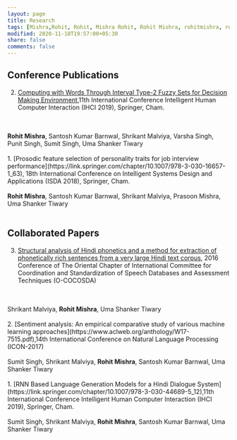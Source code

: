 ```yaml
---
layout: page
title: Research
tags: [Mishra,Rohit, Rohit, Mishra Rohit, Rohit Mishra, rohitmishra, rohit mishra, research page]
modified: 2020-11-18T19:57:00+05:30
share: false
comments: false
---
```


## Conference Publications
2.	[Computing with Words Through Interval Type-2 Fuzzy Sets for Decision Making Environment](https://link.springer.com/chapter/10.1007/978-3-030-44689-5_11),11th International Conference Intelligent Human Computer Interaction (IHCI 2019), Springer, Cham. 
<br/>
<br/>
<b>Rohit Mishra</b>, Santosh Kumar Barnwal, Shrikant Malviya, Varsha Singh, Punit Singh, Sumit Singh, Uma Shanker Tiwary
<br/>
<br/>
1.	[Prosodic feature selection of personality traits for job interview performance](https://link.springer.com/chapter/10.1007/978-3-030-16657-1_63), 18th International Conference on Intelligent Systems Design and Applications (ISDA 2018), Springer, Cham.
<br/>
<br/>
<b>Rohit Mishra</b>, Santosh Kumar Barnwal, Shrikant Malviya, Prasoon Mishra, Uma Shanker Tiwary
<br/>
<br/>


## Collaborated Papers
3.	[Structural analysis of Hindi phonetics and a method for extraction of phonetically rich sentences from a very large Hindi text corpus](https://ieeexplore.ieee.org/abstract/document/7919009), 2016 Conference of The Oriental Chapter of International Committee for Coordination and Standardization of Speech Databases and Assessment Techniques (O-COCOSDA)
<br/>
<br/>
Shrikant Malviya, <b>Rohit Mishra</b>, Uma Shanker Tiwary
<br/>
<br/>
2.	[Sentiment analysis: An empirical comparative study of various machine learning approaches](https://www.aclweb.org/anthology/W17-7515.pdf),14th International Conference on Natural Language Processing (ICON-2017)
<br/>
<br/>
Sumit Singh, Shrikant Malviya, <b>Rohit Mishra</b>, Santosh Kumar Barnwal, Uma Shanker Tiwary
<br/>
<br/>
1.	[RNN Based Language Generation Models for a Hindi Dialogue System](https://link.springer.com/chapter/10.1007/978-3-030-44689-5_12),11th International Conference Intelligent Human Computer Interaction (IHCI 2019), Springer, Cham. 
<br/>
<br/>
Sumit Singh, Shrikant Malviya, <b>Rohit Mishra</b>, Santosh Kumar Barnwal, Uma Shanker Tiwary
<br/>
<br/>

<!--
## Dissertations
-->


